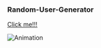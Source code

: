 ### Random-User-Generator
[Click me!!!](https://mehmettas1.github.io/Random-User-Generator/)


![Animation](https://user-images.githubusercontent.com/101858286/184496395-9da7a6fb-bbc7-4ad8-bb95-0e4d92f28469.gif)
